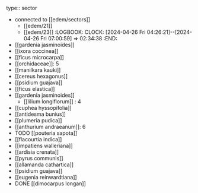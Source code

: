 type:: sector

- connected to [[edem/sectors]]
	- [[edem/21]]
	- [[edem/23]]
	  :LOGBOOK:
	  CLOCK: [2024-04-26 Fri 04:26:21]--[2024-04-26 Fri 07:00:59] =>  02:34:38
	  :END:
- [[gardenia jasminoides]]
- [[ixora coccinea]]
- [[ficus microcarpa]]
- [[orchidaceae]]: 5
- [[manilkara kauki]]
- [[cereus hexagonus]]
- [[psidium guajava]]
- [[ficus elastica]]
- [[gardenia jasminoides]]
	- [[lilium longiflorum]] : 4
- [[cuphea hyssopifolia]]
- [[antidesma bunius]]
- [[plumeria pudica]]
- [[anthurium andraeanum]]: 6
- TODO [[pouteria sapota]]
- [[flacourtia indica]]
- [[impatiens walleriana]]
- [[ardisia crenata]]
- [[pyrus communis]]
- [[allamanda cathartica]]
- [[psidium guajava]]
- [[eugenia reinwardtiana]]
- DONE [[dimocarpus longan]]